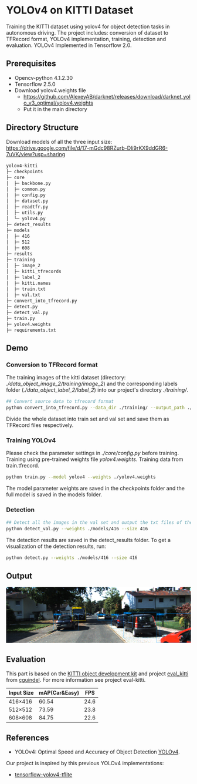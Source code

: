 # YOLOv4 on KITTI Dataset
Training the KITTI dataset using yolov4 for object detection tasks in autonomous driving. 
The project includes: conversion of dataset to TFRecord format, YOLOv4 implementation, training, detection and evaluation.
YOLOv4 Implemented in Tensorflow 2.0. 

## Prerequisites
- Opencv-python 4.1.2.30
- Tensorflow 2.5.0
- Download yolov4.weights file
   - https://github.com/AlexeyAB/darknet/releases/download/darknet_yolo_v3_optimal/yolov4.weights
   - Put it in the main directory

## Directory Structure

Download models of all the three input size: https://drive.google.com/file/d/17-mGdc98RZurb-DIi9rKX9ddGR6-7uVK/view?usp=sharing
```
yolov4-kitti
├─ checkpoints  
├─ core  
│  ├─ backbone.py  
│  ├─ common.py  
│  ├─ config.py  
│  ├─ dataset.py  
│  ├─ readtfr.py  
│  ├─ utils.py  
│  └─ yolov4.py  
├─ detect_results  
├─ models  
│  ├─ 416  
│  ├─ 512  
│  ├─ 608  
├─ results  
├─ training  
│  ├─ image_2  
│  ├─ kitti_tfrecords  
│  ├─ label_2  
│  ├─ kitti.names  
│  ├─ train.txt  
│  ├─ val.txt  
├─ convert_into_tfrecord.py  
├─ detect.py  
├─ detect_val.py  
├─ train.py  
├─ yolov4.weights  
├─ requirements.txt  
```
## Demo
### Conversion to TFRecord format
The training images of the kitti dataset (directory: *./data_object_image_2/training/image_2*) and the corresponding labels folder (*./data_object_label_2/label_2*) into our project's directory *./training/*.

```bash
## Convert source data to tfrecord format
python convert_into_tfrecord.py --data_dir ./training/ --output_path ./training/kitti_tfrecords/
```

Divide the whole dataset into train set and val set and save them as TFRecord files respectively.

### Training YOLOv4

Please check the parameter settings in *./core/config.py* before training.
Training using pre-trained weights file *yolov4.weights*.
Training data from train.tfrecord.


```bash
python train.py --model yolov4 --weights ./yolov4.weights
```

The model parameter weights are saved in the checkpoints folder and the full model is saved in the models folder.

### Detection

```bash
## Detect all the images in the val set and output the txt files of the detection results
python detect_val.py --weights ./models/416 --size 416
```

The detection results are saved in the detect_results folder.
To get a visualization of the detection results, run:
```bash
python detect.py --weights ./models/416 --size 416
```

## Output

![load failed](result_test_000031.png)

## Evaluation

This part is based on the [KITTI object development kit](http://www.cvlibs.net/datasets/kitti/eval_object.php) and project [eval_kitti](https://github.com/cguindel/eval_kitti) from [cguindel](https://github.com/cguindel).
For more information see project eval-kitti.

| Input Size | mAP(Car&Easy) | FPS  |
| ---------- | ------------- | ---- |
| 416×416    | 60.54         | 24.6 |
| 512×512    | 73.59         | 23.8 |
| 608×608    | 84.75         | 22.6 |



## References

  * YOLOv4: Optimal Speed and Accuracy of Object Detection [YOLOv4](https://arxiv.org/abs/2004.10934).

   Our project is inspired by this previous YOLOv4 implementations:
  * [tensorflow-yolov4-tflite](https://github.com/hunglc007/tensorflow-yolov4-tflite)

